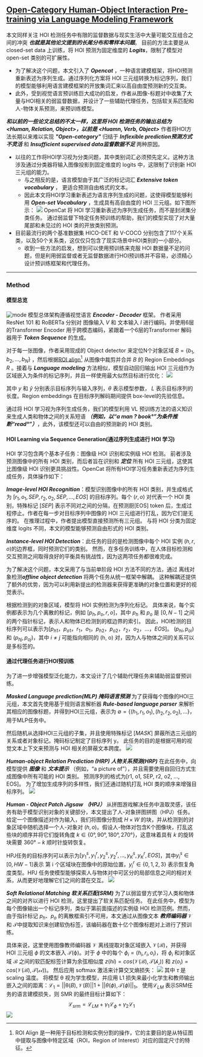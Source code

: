 ## [Open-Category Human-Object Interaction Pre-training via Language Modeling Framework](/OpenCat_Open-Category%20Human-Object%20Interaction%20Pre-training%20via%20Language%20Modeling%20Framework.md)

本文同样关注 HOI 检测任务中有限的监督数据与现实生活中大量可能交互组合之间的冲突 ***也就是其他论文提到的长尾分布和零样本问题***。
目前的方法主要是从 closed-set data 上训练，将 HOI 预测为固定维度的 ***Logits***，限制了模型对 open-set 类别的可扩展性。
- 为了解决这个问题，本文引入了 ***Opencat*** ，一种语言建模框架，将HOI预测重新表述为序列生成。通过序列化方案将 HOI 三元组转换为标记序列，我们的模型能够利用语言建模框架的开放集词汇来以高自由度预测新的交互类。
- 此外，受到视觉语言预训练巨大成功的启发，作者从图像-标题对中收集了大量与HOI相关的弱监督数据，并设计了一些辅助代理任​​务，包括软关系匹配和人-物体关系预测，来预训练模型。

***和以前的一些论文总结的不太一样，这里将 HOI 检测任务的输出总结为 <Human, Relation, Object>，以前是 <Huamn, Verb, Object>***
作者将HOI方法长期以来难以实现 ***"Open-category"*** 归结于 ***Inflexible prediction预测方式不灵活*** 和 ***Insufficient supervised data监督数据不足*** 两种原因。
- 以往的工作将HOI学习视为分类问题，其中类别词汇必须预先定义。这种方法涉及通过分类器将输入图像投影到固定维度的 logits 中，这限制了识别新 HOI 三元组的能力。
  - 与之相反的是，语言模型由于其广泛的标记词汇 ***Extensive token vocabulary*** ， 更适合预测自由格式的文本。
  - 因此本文将HOI学习重新表述为语言序列生成的问题，这使得模型能够利用 ***Open-set Vocabulary*** ，生成具有高自由度的 HOI 三元组。如下图所示：
![](./图片/OpenCat/1.png)
OpenCat 将 HOI 学习重新表述为序列生成任务，而不是封闭集分类任务。 通过弱监督下特定任务预训练的帮助，我们的模型实现了对大量尾部和未见过的 HOI 类的开放类别预测。
&nbsp;
- 目前最流行的两个基准数据集 HICO-DET 和 V-COCO 分别包含了117个关系类，以及50个关系类，这仅仅只包含了现实场景中HOI类别的一小部分。
  - 收到一些方法的启发，想到可以使用预训练来克服 HOI 数据量不足的问题，但是利用弱监督或者无监督数据进行HOI预训练并不容易，必须精心设计预训练框架和代理任务。


___
### Method
#### 模型总览
![mode](./图片/OpenCat/model.png)
模型总体架构遵循视觉语言 ***Encoder - Decoder*** 框架。
作者采用ResNet 101 和 RoBERTa 分别对 图像输入 $V$ 和 文本输入 $I$ 进行编码。并使用6层的Transformer Encoder 用于跨模态编码，紧跟着一个6层的Transformer 解码器用于 ***Token Sequence*** 的生成。

对于每一张图像，作者采用现成的 Object detector 来定位N个对象区域 $B = \{b_1, b_2, ..., b_N\}$ ，然后根据[ROI align](./HOI%20目标检测先验知识.md#ROIalgin)[^1] 从图像中裁剪并合并 $B$ 的 Region Embeddings $R$ 。接着与 ***Language modeling*** 方法相似，模型自动回归输出 HOI 三元组作为区域嵌入为条件的标记序列，并且一样使用最大似然目标进行优化：
![](./图片/OpenCat/2.png)

其中 $y$ 和 $\hat{y}$ 分别表示目标序列与输入序列，$\theta$ 表示模型参数， $L$ 表示目标序列的长度。Region embeddings 在目标序列解码期间提供 box-level的先验信息。

[^1]: ROI Align 是一种用于目标检测和实例分割的操作，它的主要目的是从特征图中提取与图像中特定区域（ROI，Region of Interest）对应的固定尺寸的特征。

通过将 HOI 学习视为序列生成任务，我们的模型利用 VL 预训练方法的语义知识来生成人类和物体之间的关系短语 ***（例如，以“a man ? book°”为条件推断“read°”）***，此外，该模型还可以自由的预测新的 HOI 类别。

#### HOI Learning via Sequence Generation(通过序列生成进行 HOI 学习)
HOI 学习包含两个基本子任务：图像级 HOI 识别和实例级 HOI 检测。 前者涉及预测图像中的所有 HOI 类别，而后者旨在识别和 ***定位*** 所有 HOI 三元组，这使其比图像级 HOI 识别更具挑战性。OpenCat 将所有HOI学习任务重新表述为序列生成任务，具体操作如下：

***Image-level HOI Recognition***：模型识别图像中的所有 HOI 类别，并生成格式为 $[r_1, o_1, SEP, r_2, o_2, SEP, ..., EOS]$ 的目标序列。每个 $(r, o)$ 对代表一个 HOI 类别，特殊标记 $[SEP]$ 表示不同对之间的分隔，在预测厨[EOS] token 后，生成过程停止。作者在每一步对目标序列中图像的 HOI 三元组进行打乱，因为它们是无序的。 在推理过程中，作者提出模型直接预测所有三元组。 与将 HOI 分类为固定维度 logits 不同，本文的模型能够预测自由形式的 HOI 类别。

***Instance-level HOI Detection***：此任务的目的是检测图像中每个 HOI 实例 $(h, r, o)$的边界框，同时预测它们的类别。 然而，在多任务训练中，在人体目标检测和交互预测之间取得良好的平衡具有挑战性，因为这两项任务都很难完成。 

为了解决这个问题，本文采用了与当前单阶段 HOI 方法不同的方法，通过 离线对象检测***offline object detection*** 将两个任务从统一框架中解耦。 这种解耦还提供了额外的优势，因为可以利用新提出的检测器来获得更准确的对象位置和更好的视觉表示。

根据检测到的对象区域，模型将 HOI 实例检测为序列化标记。 具体来说，每个实例都表示为几个离散的标记，例如 $[p_h, p_o, r, o]$，其中 $p_h$ 和 $p_o$ 是 $[0,N−1]$ 之间的两个指针标记，表示人和物体已检测到的框边界的索引。
因此，HOI检测的目标序列可以表示为$[p_{h1}，p_{o1}，r_1，o_1，p_{h2}，p_{o2}，r_2，o_2，...，EOS]$。 $(p_{hi} , p_{oi} )$ 和 $(p_{hj} , p_{oj} )$，其中 $i ≠ j$ 可能指向相同的 (h, o) 对，因为人与物体之间的关系可以是多标签的。


#### 通过代理任务进行HOI预训练
为了进一步增强模型泛化能力，本文设计了几个辅助代理任务来辅助弱监督预训练。

***Masked Language prediction(MLP) 掩码语言预测*** 为了获得每个图像的HOI三元组，本文首先使用基于规则语言解析器 ***Rule-based language parser*** 来解析其相应的图像标题，并得到HOI三元组，表示为 $∅ = \{(h_1,r_1,o_1),(h_2,r_2,o_2), \dots\}$，用于MLP任务中。

然后随机从选择HOI三元组的子集，并且使用特殊标记 $[MASK]$ 屏蔽所选三元组的关系或者对象标记。掩码标记制定了目标序列 y。 此任务的目的是根据可用的视觉文本上下文来预测与 HOI 相关的屏蔽文本跨度。
![](./图片/OpenCat/3.png)

***Human-object Relation Prediction (HRP) 人物关系预测(HRP)*** 在此任务中，向模型提供 ***图像*** 和 ***文本提示*** （例如，“a picture of”），并且需要使用自回归方式生成图像中所有可能的 HOI 类别。 预测序列的格式为[r1, o1, SEP, r2, o2, ..., EOS]。 为了增加生成序列的多样性，我们还通过随机打乱 HOI 类的顺序来增强目标序列。
![](./图片/OpenCat/4.png)

***Human - Object Patch Jigsaw （HPJ）*** 从拼图游戏解决任务中汲取灵感，该任务有助于模型识别对象的关键部分，本文提出了人-对象拼图拼图（HPJ）任务。 给定一个图像描述对作为输入，我们将图像分割成 $H × W$ 的块，并从检测到的对象区域中随机选择一个人-对象对 $(h, o)$。假设人-物体对包含K个图像块，打乱这些块的顺序并将它们旋转角度 $k ∈ \{0°, 90°, 180°, 270°\}$，这意味着具有 $k$ 的旋转块需要 $360° - k$ 顺时针旋转恢复。

HPJ任务的目标序列可以表示为$[y^s_1, y^r_1, y^s_2, y^r_2, ..., y^s_K, y^r_K, EOS]$，其中$y^s_i ∈ [0,HW−1]$表示 第 i 个区域块在图像中的原始位置，$y_i^r ∈ \{0, 1, 2, 3\}$ 表示恢复角度类型。HPJ 任务使模型能够探索人与物体对中可区分的局部信息之间的相对关系，从而更好地理解它们之间的潜在交互。
![](./图片/OpenCat/5.png)

***Soft Relational Matching 软关系匹配(SRM)*** 为了以弱监督方式学习人类和物体之间的对齐以进行 HOI 检测，这里提出了软关系匹配任务。 在此任务中，模型为每个图像输出一个标记序列，类似于第前面描述的实例级 HOI 检测范例。然而，由于指针标记 $p_h$、$p_o$ 的离散框索引不可用，本文通过从图像文本 ***教师编码器*** $\mathcal{V}$ 和 $\mathcal{T}$中提取知识来创建软伪标签，该编码器在数十亿个图像标题对上进行了预训练。 

具体来说，这里使用图像教师编码器 $\mathcal{V}$ 离线提取对象区域嵌入 $\mathcal{V(B)}$，并获得 HOI 三元组 $\phi$ 的文本嵌入 $\mathcal{T(\phi)}$。对于 $\phi$ 中的每个 $\phi_i = (h_i, r_i, o_i)$，将 $\phi_i$ 和对象区域 $\mathcal{B}$ 之间的软匹配标签计算为余弦相似度 $z(hi) = cos(\mathcal{V(B)}, \mathcal{T(h_i)})$ 和 $z(o_i) = cos(\mathcal{V(B),T(oi)})$。 然后应用 softmax 激活来计算交叉熵损失：
![](./图片/OpenCat/6.png)
其中 $τ$ 是 scaling 温度。 将模型 θ 视为学生模型，并应用 L1 损失来最小化学生和教师输出嵌入之间的距离：$\mathcal{L}_1 = ||\mathcal{θ}(B), \mathcal{V}(B)||1 +||θ(\phi)  ,\mathcal{T}(\phi)||_1$。 使用$\mathcal{L}_{LM}$ 表示SRM任务的语言建模损失，则 SMR 的最终目标计算如下：
$$
\mathcal{L}_{srm} = \mathcal{L}_{LM} + \gamma_1\mathcal{L}_\phi + \gamma_2\mathcal{L_1}
$$
![](./图片/opencat/7.png)

